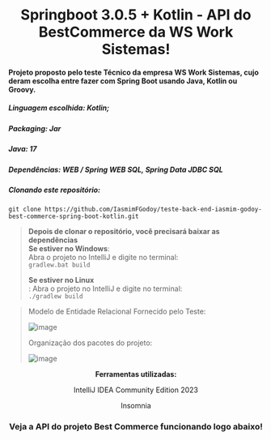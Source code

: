 <h1 align="center"> Springboot 3.0.5 + Kotlin - API do BestCommerce da WS Work Sistemas!</h1>

#### Projeto proposto pelo teste Técnico da empresa WS Work Sistemas, cujo deram escolha entre fazer com Spring Boot usando Java, Kotlin ou Groovy.

##### Linguagem escolhida: Kotlin;
##### Packaging: Jar 
##### Java: 17
##### Dependências: WEB / Spring WEB SQL, Spring Data JDBC SQL

##### Clonando este repositório:
`git clone https://github.com/IasmimFGodoy/teste-back-end-iasmim-godoy-best-commerce-spring-boot-kotlin.git`

> <b>Depois de clonar o repositório, você precisará baixar as dependências</b><br>
> <b>Se estiver no Windows</b>:<br>
> Abra o projeto no IntelliJ e digite no terminal:<br>
> `gradlew.bat build`
>
> <b>Se estiver no Linux</b><br>:
> Abra o projeto no IntelliJ e digite no terminal:<br>
> `./gradlew build`


> Modelo de Entidade Relacional Fornecido pelo Teste: 
> 
> ![image](https://user-images.githubusercontent.com/106850969/232895203-e28fd851-0be8-4c65-9c7c-c09b2201797a.png)
> 
> Organização dos pacotes do projeto:
> 
> ![image](https://user-images.githubusercontent.com/106850969/232895786-93489a8f-5dda-4e30-a414-21ebd2e46690.png)


<p align="center"><b>Ferramentas utilizadas:</b></p>
<p align="center">IntelliJ IDEA Community Edition 2023</p>
<p align="center">Insomnia</p>
<h3 align="center">Veja a API do projeto Best Commerce funcionando logo abaixo!</h3>
